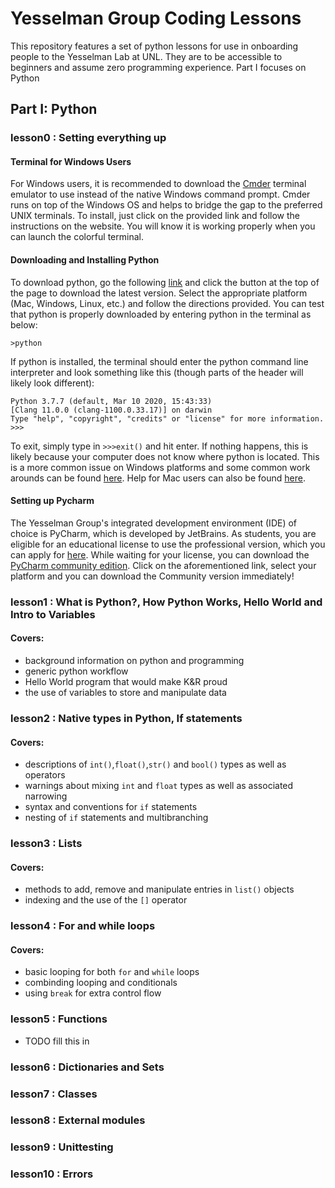 # Yesselman Group Coding Lessons
This repository features a set of python lessons for use in onboarding people to the Yesselman Lab at UNL. They are to be accessible to beginners and assume zero programming experience. Part I focuses on Python
## Part I: Python
### lesson0 : Setting everything up
#### Terminal for Windows Users
For Windows users, it is recommended to download the [Cmder](https://cmder.net/) terminal emulator to use instead of the native Windows command prompt. Cmder runs on top of the Windows OS and helps to bridge the gap to the preferred UNIX terminals. To install, just click on the provided link and follow the instructions on the website. You will know it is working properly when you can launch the colorful terminal.
#### Downloading and Installing Python
To download python, go the following [link](https://www.python.org/downloads/) and click the button at the top of the page to download the latest version. Select the appropriate platform (Mac, Windows, Linux, etc.) and follow the directions provided. You can test that python is properly downloaded by entering python in the terminal as below:

`>python`

If python is installed, the terminal should enter the python command line interpreter and look something like this (though parts of the header will likely look different):

```
Python 3.7.7 (default, Mar 10 2020, 15:43:33)
[Clang 11.0.0 (clang-1100.0.33.17)] on darwin
Type "help", "copyright", "credits" or "license" for more information.
>>> 
```
To exit, simply type in 
`>>>exit()`
and hit enter. If nothing happens, this is likely because your computer does not know where python is located. This is a more common issue on Windows platforms and some common work arounds can be found [here](https://www.pythoncentral.io/add-python-to-path-python-is-not-recognized-as-an-internal-or-external-command/). Help for Mac users can also be found [here](https://docs.python-guide.org/starting/install3/osx/).

#### Setting up Pycharm
The Yesselman Group's integrated development environment (IDE) of choice is PyCharm, which is developed by JetBrains. As students, you are eligible for an educational license to use the professional version, which you can apply for [here](https://www.jetbrains.com/community/education/#students). While waiting for your license, you can download the [PyCharm community edition](https://www.jetbrains.com/pycharm/download/#section=mac). Click on the aforementioned link, select your platform and you can download the Community version immediately!

### lesson1 : What is Python?, How Python Works, Hello World and Intro to Variables
#### Covers:
+ background information on python and programming
+ generic python workflow
+ Hello World program that would make K&R proud
+ the use of variables to store and manipulate data
### lesson2 : Native types in Python, If statements
#### Covers:
+ descriptions of `int()`,`float()`,`str()` and `bool()` types as well as operators
+ warnings about mixing `int` and `float` types as well as associated narrowing
+ syntax and conventions for `if` statements
+ nesting of `if` statements and multibranching
### lesson3 : Lists
#### Covers:
+ methods to add, remove and manipulate entries in `list()` objects
+ indexing and the use of the `[]` operator
### lesson4 : For and while loops
#### Covers:
+ basic looping for both `for` and `while` loops
+ combinding looping and conditionals
+ using `break` for extra control flow
### lesson5 : Functions
+ TODO fill this in
### lesson6 : Dictionaries and Sets
### lesson7 : Classes
### lesson8 : External modules
### lesson9 : Unittesting
### lesson10 : Errors
### 
